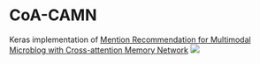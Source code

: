 # CoA-CAMN
Keras implementation of [Mention Recommendation for Multimodal Microblog with Cross-attention Memory Network](http://jkx.fudan.edu.cn/~qzhang/paper/sigir2018.pdf)
![](../img/model.jpg)
